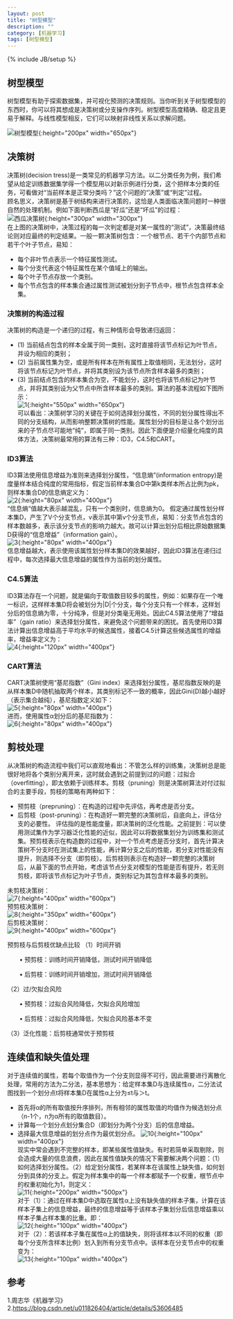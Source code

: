 ```yaml
---
layout: post
title: "树型模型"
description: ""
category: [机器学习]
tags: [树型模型]
---
```

{% include JB/setup %}

## 树型模型

树型模型有助于探索数据集，并可视化预测的决策规则。当你听到关于树型模型的东西时，你可以将其想成是决策树或分支操作序列。树型模型高度精确、稳定且更易于解释。与线性模型相反，它们可以映射非线性关系以求解问题。

![树型模型](https://raw.githubusercontent.com/yuzujin/yuzujin.github.com/master/images/树型模型.jpeg?raw=true "Title"){:height="200px" width="650px"}

## 决策树
决策树(decision tress)是一类常见的机器学习方法。以二分类任务为例，我们希望从给定训练数据集学得一个模型用以对新示例进行分类，这个把样本分类的任务，可看做对“当前样本是正常分类吗？”这个问题的“决策”或“判定”过程。  
顾名思义，决策树是基于树结构来进行决策的，这恰是人类面临决策问题时一种很自然的处理机制。例如下面判断西瓜是“好瓜”还是“坏瓜”的过程：  
![西瓜决策树](https://raw.githubusercontent.com/yuzujin/yuzujin.github.com/master/images/西瓜决策树.jpg?raw=true "Title"){:height="300px" width="300px"}  
在上图的决策树中，决策过程的每一次判定都是对某一属性的“测试”，决策最终结论则对应最终的判定结果。一般一颗决策树包含：一个根节点、若干个内部节点和若干个叶子节点，易知：  
* 每个非叶节点表示一个特征属性测试。
* 每个分支代表这个特征属性在某个值域上的输出。
* 每个叶子节点存放一个类别。
* 每个节点包含的样本集合通过属性测试被划分到子节点中，根节点包含样本全集。  

### 决策树的构造过程
决策树的构造是一个递归的过程，有三种情形会导致递归返回：
* (1) 当前结点包含的样本全属于同一类别，这时直接将该节点标记为叶节点，并设为相应的类别；
* (2) 当前属性集为空，或是所有样本在所有属性上取值相同，无法划分，这时将该节点标记为叶节点，并将其类别设为该节点所含样本最多的类别；
* (3) 当前结点包含的样本集合为空，不能划分，这时也将该节点标记为叶节点，并将其类别设为父节点中所含样本最多的类别。算法的基本流程如下图所示：  
![1](https://raw.githubusercontent.com/yuzujin/yuzujin.github.com/master/images/树型模型1.png?raw=true "Title"){:height="550px" width="650px"}  
可以看出：决策树学习的关键在于如何选择划分属性，不同的划分属性得出不同的分支结构，从而影响整颗决策树的性能。属性划分的目标是让各个划分出来的子节点尽可能地“纯”，即属于同一类别。因此下面便是介绍量化纯度的具体方法，决策树最常用的算法有三种：ID3，C4.5和CART。  

### ID3算法
ID3算法使用信息增益为准则来选择划分属性，“信息熵”(information entropy)是度量样本结合纯度的常用指标，假定当前样本集合D中第k类样本所占比例为pk，则样本集合D的信息熵定义为：  
![2](https://raw.githubusercontent.com/yuzujin/yuzujin.github.com/master/images/树型模型2.png?raw=true "Title"){:height="80px" width="400px"}  
“信息熵“值越大表示越混乱，只有一个类别时，信息熵为0。
假定通过属性划分样本集D，产生了V个分支节点，v表示其中第v个分支节点，易知：分支节点包含的样本数越多，表示该分支节点的影响力越大。故可以计算出划分后相比原始数据集D获得的“信息增益”（information gain）。  
![3](https://raw.githubusercontent.com/yuzujin/yuzujin.github.com/master/images/树型模型3.png?raw=true "Title"){:height="80px" width="400px"}  
信息增益越大，表示使用该属性划分样本集D的效果越好，因此ID3算法在递归过程中，每次选择最大信息增益的属性作为当前的划分属性。

### C4.5算法
ID3算法存在一个问题，就是偏向于取值数目较多的属性，例如：如果存在一个唯一标识，这样样本集D将会被划分为|D|个分支，每个分支只有一个样本，这样划分后的信息熵为零，十分纯净，但是对分类毫无用处。因此C4.5算法使用了“增益率”（gain ratio）来选择划分属性，来避免这个问题带来的困扰。首先使用ID3算法计算出信息增益高于平均水平的候选属性，接着C4.5计算这些候选属性的增益率，增益率定义为：  
![4](https://raw.githubusercontent.com/yuzujin/yuzujin.github.com/master/images/树型模型4.png?raw=true "Title"){:height="120px" width="400px"}

### CART算法
CART决策树使用“基尼指数”（Gini index）来选择划分属性，基尼指数反映的是从样本集D中随机抽取两个样本，其类别标记不一致的概率，因此Gini(D)越小越好（表示集合越纯），基尼指数定义如下：  
![5](https://raw.githubusercontent.com/yuzujin/yuzujin.github.com/master/images/树型模型5.png?raw=true "Title"){:height="80px" width="400px"}  
进而，使用属性α划分后的基尼指数为：  
![6](https://raw.githubusercontent.com/yuzujin/yuzujin.github.com/master/images/树型模型6.png?raw=true "Title"){:height="80px" width="400px"}

## 剪枝处理
从决策树的构造流程中我们可以直观地看出：不管怎么样的训练集，决策树总是能很好地将各个类别分离开来，这时就会遇到之前提到过的问题：过拟合（overfitting），即太依赖于训练样本。剪枝（pruning）则是决策树算法对付过拟合的主要手段，剪枝的策略有两种如下：  
* 预剪枝（prepruning）：在构造的过程中先评估，再考虑是否分支。
* 后剪枝（post-pruning）：在构造好一颗完整的决策树后，自底向上，评估分支的必要性。
评估指的是性能度量，即决策树的泛化性能。之前提到：可以使用测试集作为学习器泛化性能的近似，因此可以将数据集划分为训练集和测试集。预剪枝表示在构造数的过程中，对一个节点考虑是否分支时，首先计算决策树不分支时在测试集上的性能，再计算分支之后的性能，若分支对性能没有提升，则选择不分支（即剪枝）。后剪枝则表示在构造好一颗完整的决策树后，从最下面的节点开始，考虑该节点分支对模型的性能是否有提升，若无则剪枝，即将该节点标记为叶子节点，类别标记为其包含样本最多的类别。

未剪枝决策树：  
![7](https://raw.githubusercontent.com/yuzujin/yuzujin.github.com/master/images/树型模型7.jpeg?raw=true "Title"){:height="400px" width="600px"}  
预剪枝决策树：  
![8](https://raw.githubusercontent.com/yuzujin/yuzujin.github.com/master/images/树型模型8.png?raw=true "Title"){:height="350px" width="600px"}  
后剪枝决策树：  
![9](https://raw.githubusercontent.com/yuzujin/yuzujin.github.com/master/images/树型模型9.jpg?raw=true "Title"){:height="400px" width="600px"}  

预剪枝与后剪枝优缺点比较
（1）时间开销　　　

　　•   预剪枝：训练时间开销降低，测试时间开销降低

　　•  后剪枝：训练时间开销增加，测试时间开销降低

（2）过/欠拟合风险

　　•  预剪枝：过拟合风险降低，欠拟合风险增加

　　•  后剪枝：过拟合风险降低，欠拟合风险基本不变

（3）泛化性能：后剪枝通常优于预剪枝

## 连续值和缺失值处理
对于连续值的属性，若每个取值作为一个分支则显得不可行，因此需要进行离散化处理，常用的方法为二分法，基本思想为：给定样本集D与连续属性α，二分法试图找到一个划分点t将样本集D在属性α上分为≤t与＞t。  
* 首先将α的所有取值按升序排列，所有相邻的属性取值的均值作为候选划分点（n-1个，n为α所有的取值数目）。
* 计算每一个划分点划分集合D（即划分为两个分支）后的信息增益。
* 选择最大信息增益的划分点作为最优划分点。
![10](https://raw.githubusercontent.com/yuzujin/yuzujin.github.com/master/images/树型模型10.png?raw=true "Title"){:height="100px" width="400px"}  
现实中常会遇到不完整的样本，即某些属性值缺失。有时若简单采取剔除，则会造成大量的信息浪费，因此在属性值缺失的情况下需要解决两个问题：（1）如何选择划分属性。（2）给定划分属性，若某样本在该属性上缺失值，如何划分到具体的分支上。假定为样本集中的每一个样本都赋予一个权重，根节点中的权重初始化为1，则定义：  
![11](https://raw.githubusercontent.com/yuzujin/yuzujin.github.com/master/images/树型模型11.png?raw=true "Title"){:height="200px" width="500px"}  
对于（1）：通过在样本集D中选取在属性α上没有缺失值的样本子集，计算在该样本子集上的信息增益，最终的信息增益等于该样本子集划分后信息增益乘以样本子集占样本集的比重。即：  
![12](https://raw.githubusercontent.com/yuzujin/yuzujin.github.com/master/images/树型模型12.png?raw=true "Title"){:height="100px" width="400px"}  
对于（2）：若该样本子集在属性α上的值缺失，则将该样本以不同的权重（即每个分支所含样本比例）划入到所有分支节点中。该样本在分支节点中的权重变为：  
![13](https://raw.githubusercontent.com/yuzujin/yuzujin.github.com/master/images/树型模型13.png?raw=true "Title"){:height="100px" width="400px"}  

## 参考
1.周志华《机器学习》  
2.https://blog.csdn.net/u011826404/article/details/53606485



